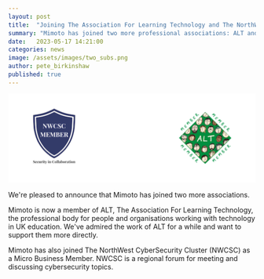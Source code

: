 ```yaml
---
layout: post
title:  "Joining The Association For Learning Technology and The NorthWest CyberSecurity Cluster"
summary: "Mimoto has joined two more professional associations: ALT and NWCSC"
date:   2023-05-17 14:21:00
categories: news
image: /assets/images/two_subs.png
author: pete_birkinshaw
published: true
---
```


![New subscriptions](/assets/images/two_subs.png)

We're pleased to announce that Mimoto has joined two more associations.

Mimoto is now a member of ALT, The Association For Learning Technology, the professional body for people and
organisations working with technology in UK education. We've admired the work of ALT for a while and want to support
them more directly.

Mimoto has also joined The NorthWest CyberSecurity Cluster (NWCSC) as a Micro Business Member. NWCSC is a regional forum
for meeting and discussing cybersecurity topics. 

